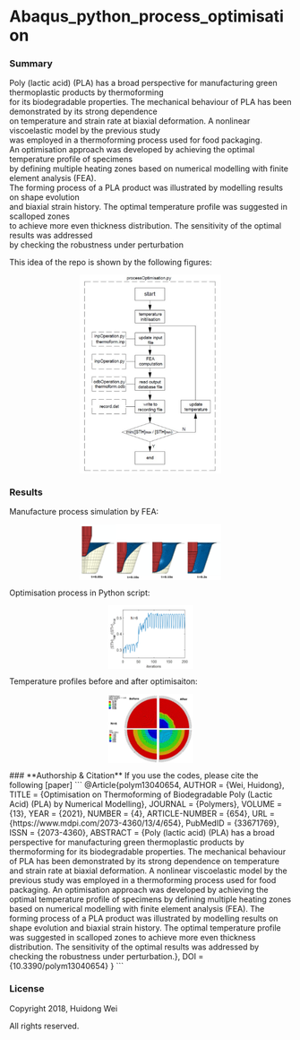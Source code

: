 # Abaqus_python_process_optimisation
### **Summary**
Poly (lactic acid) (PLA) has a broad perspective for manufacturing green thermoplastic products by thermoforming <br>
for its biodegradable properties. The mechanical behaviour of PLA has been demonstrated by its strong dependence <br>
on temperature and strain rate at biaxial deformation. A nonlinear viscoelastic model by the previous study <br>
was employed in a thermoforming process used for food packaging. <br>
An optimisation approach was developed by achieving the optimal temperature profile of specimens <br>
by defining multiple heating zones based on numerical modelling with finite element analysis (FEA). <br> 
The forming process of a PLA product was illustrated by modelling results on shape evolution <br>
and biaxial strain history. The optimal temperature profile was suggested in scalloped zones <br>
to achieve more even thickness distribution. The sensitivity of the optimal results was addressed <br>
by checking the robustness under perturbation

This idea of the repo is shown by the following figures:
<p align="center">
    <img src="/res/figures/Figure 3.png" width="50%" align="center">
</p>

### **Results**
Manufacture process simulation by FEA:
<p align="center">
    <img src="/res/figures/Figure 4.png" width="50%" align="center">
</p>
Optimisation process in Python script:
<p align="center">
    <img src="/res/figures/Figure 6(b).png" width="30%" align="center">
</p>
Temperature profiles before and after optimisaiton:
<p align="center">
    <img src="/res/figures/Figure 8(b).png" width="30%" align="center">
</p>
### **Authorship & Citation**
If you use the codes, please cite the following [paper]
```
	@Article{polym13040654,
	AUTHOR = {Wei, Huidong},
	TITLE = {Optimisation on Thermoforming of Biodegradable Poly (Lactic Acid) (PLA) by Numerical Modelling},
	JOURNAL = {Polymers},
	VOLUME = {13},
	YEAR = {2021},
	NUMBER = {4},
	ARTICLE-NUMBER = {654},
	URL = {https://www.mdpi.com/2073-4360/13/4/654},
	PubMedID = {33671769},
	ISSN = {2073-4360},
	ABSTRACT = {Poly (lactic acid) (PLA) has a broad perspective for manufacturing green thermoplastic products by thermoforming for its biodegradable properties. The mechanical behaviour of PLA has been demonstrated by its strong dependence on temperature and strain rate at biaxial deformation. A nonlinear viscoelastic model by the previous study was employed in a thermoforming process used for food packaging. An optimisation approach was developed by achieving the optimal temperature profile of specimens by defining multiple heating zones based on numerical modelling with finite element analysis (FEA). The forming process of a PLA product was illustrated by modelling results on shape evolution and biaxial strain history. The optimal temperature profile was suggested in scalloped zones to achieve more even thickness distribution. The sensitivity of the optimal results was addressed by checking the robustness under perturbation.},
	DOI = {10.3390/polym13040654}
	}
```

### **License**

Copyright 2018, Huidong Wei

All rights reserved.
